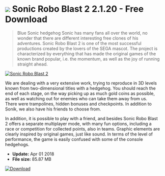 # ![](https://cdn.softexe.net/static/icon/win.gif) Sonic Robo Blast 2 2.1.20 - Free Download

> Blue Sonic hedgehog Sonic has many fans all over the world, no wonder that there are different interesting free clones of his adventures. Sonic Robo Blast 2 is one of the most successful productions created by the lovers of the SEGA mascot. The project is characterized by everything that has made the original games of the known brand popular, i.e. the momentum, as well as the joy of running straight ahead.

[![Sonic Robo Blast 2](https://gallery.dpcdn.pl/imgc/Tools/64308/g_-_420x350_1.5_-_x20151218102539_0.jpg)](https://softexe.net/win/games-entertainment/other/sonic-robo-blast-2:pRddb.html)

We are dealing with a very extensive work, trying to reproduce in 3D levels known from two-dimensional titles with a hedgehog. You should reach the end of each stage, on the way picking up as much gold coins as possible, as well as watching out for enemies who can take them away from us. There were trampolines, hidden bonuses and checkpoints. In addition to Sonik, we also have his friends to choose from.
 
 
 In addition, it is possible to play with a friend, and besides Sonic Robo Blast 2 offers a separate multiplayer mode, with many fun options, including a race or competition for collected points, also in teams. Graphic elements are clearly inspired by original games, just like sound. In terms of the level of performance, the game is easily confused with some of the console hedgehogs.


- **Update:** Apr 01 2018
- **File size:** 85.87 MB

[![Download](https://cdn.softexe.net/static/img/download.png)](https://softexe.net/win/games-entertainment/other/sonic-robo-blast-2:pRddb.html)

